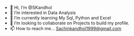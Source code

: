 - 👋 Hi, I’m @SKandhol
- 👀 I’m interested in Data Analysis
- 🌱 I’m currently learning My Sql, Python and Excel
- 💞️ I’m looking to collaborate on Projects to build my profile.
- 📫 How to reach me... Sachinkandhol1999@gmail.com

<!---
SKandhol/SKandhol is a ✨ special ✨ repository because its `README.md` (this file) appears on your GitHub profile.
You can click the Preview link to take a look at your changes.
--->
